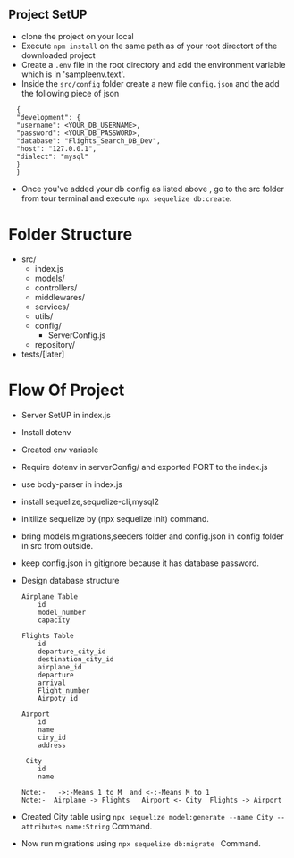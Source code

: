 ## Project SetUP

- clone the project on your local
- Execute `npm install` on the same path as of your root directort of the downloaded project
- Create a `.env` file in the root directory and add the environment variable which is in 'sampleenv.text'.
- Inside the `src/config` folder create a new file `config.json` and the add the following piece of json

```
  {
  "development": {
  "username": <YOUR_DB_USERNAME>,
  "password": <YOUR_DB_PASSWORD>,
  "database": "Flights_Search_DB_Dev",
  "host": "127.0.0.1",
  "dialect": "mysql"
  }
  }

```

- Once you've added your db config as listed above , go to the src folder from tour terminal and
  execute `npx sequelize db:create`.

# Folder Structure

- src/
  - index.js
  - models/
  - controllers/
  - middlewares/
  - services/
  - utils/
  - config/
    - ServerConfig.js
  - repository/
- tests/[later]

# Flow Of Project

- Server SetUP in index.js
- Install dotenv
- Created env variable
- Require dotenv in serverConfig/ and exported PORT to the index.js
- use body-parser in index.js
- install sequelize,sequelize-cli,mysql2
- initilize sequelize by (npx sequelize init) command.
- bring models,migrations,seeders folder and config.json in config folder in src from outside.
- keep config.json in gitignore because it has database password.
- Design database structure

  ```
  Airplane Table
      id
      model_number
      capacity

  Flights Table
      id
      departure_city_id
      destination_city_id
      airplane_id
      departure
      arrival
      Flight_number
      Airpoty_id

  Airport
      id
      name
      ciry_id
      address

   City
      id
      name

  Note:-   ->:-Means 1 to M  and <-:-Means M to 1
  Note:-  Airplane -> Flights   Airport <- City  Flights -> Airport
  ```

- Created City table using `npx sequelize model:generate --name City --attributes name:String` Command.
- Now run migrations using `npx sequelize db:migrate ` Command.
